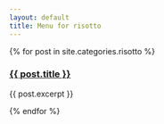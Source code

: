 ```yaml
---
layout: default
title: Menu for risotto
---
```

<div class="container">
{% for post in site.categories.risotto %}
<h3><a href="{{ post.url | prepend: site.baseurl }}">{{ post.title }}</a></h3>
<p>{{ post.excerpt }}</p>
{% endfor %}
</div>